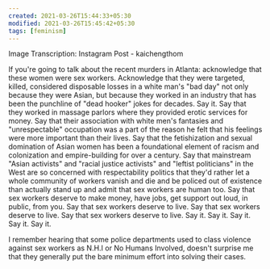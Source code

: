 ```yaml
---
created: 2021-03-26T15:44:33+05:30
modified: 2021-03-26T15:45:42+05:30
tags: [feminism]
---
```


Image Transcription: Instagram Post - kaichengthom

If you're going to talk about the recent murders in Atlanta: acknowledge that these women were sex workers. Acknowledge that they were targeted, killed, considered disposable losses in a white man's "bad day" not only because they were Asian, but because they worked in an industry that has been the punchline of "dead hooker" jokes for decades. Say it. Say that they worked in massage parlors where they provided erotic services for money. Say that their association with white men's fantasies and "unrespectable" occupation was a part of the reason he felt that his feelings were more important than their lives. Say that the fetishization and sexual domination of Asian women has been a foundational element of racism and colonization and empire-building for over a century. Say that mainstream "Asian activists" and "racial justice activists" and "leftist politicians" in the West are so concerned with respectability politics that they'd rather let a whole community of workers vanish and die and be policed out of existence than actually stand up and admit that sex workers are human too. Say that sex workers deserve to make money, have jobs, get support out loud, in public, from you. Say that sex workers deserve to live. Say that sex workers deserve to live. Say that sex workers deserve to live. Say it. Say it. Say it. Say it. Say it.

I remember hearing that some police departments used to class violence against sex workers as N.H.I or No Humans Involved, doesn't surprise me that they generally put the bare minimum effort into solving their cases.

